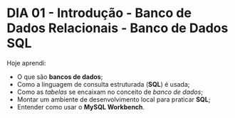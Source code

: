 # DIA 01 - Introdução - Banco de Dados Relacionais - Banco de Dados SQL

Hoje aprendi:

- O que são **bancos de dados**;
- Como a linguagem de consulta estruturada (**SQL**) é usada;
- Como as *tabelas* se encaixam no conceito de *banco de dados*;
- Montar um ambiente de desenvolvimento local para praticar **SQL**;
- Entender como usar o **MySQL Workbench**.
